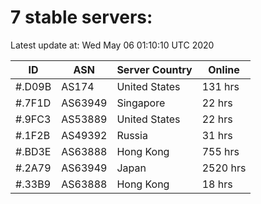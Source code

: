 # 7 stable servers:

Latest update at: Wed May 06 01:10:10 UTC 2020

| ID | ASN | Server Country | Online |
| -- | --- | -------------- | ------ |
| #.D09B | AS174 | United States | 131 hrs |
| #.7F1D | AS63949 | Singapore | 22 hrs |
| #.9FC3 | AS53889 | United States | 22 hrs |
| #.1F2B | AS49392 | Russia | 31 hrs |
| #.BD3E | AS63888 | Hong Kong | 755 hrs |
| #.2A79 | AS63949 | Japan | 2520 hrs |
| #.33B9 | AS63888 | Hong Kong | 18 hrs |

